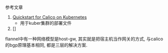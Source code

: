 参考文章

1. [Quickstart for Calico on Kubernetes](https://docs.projectcalico.org/v3.10/getting-started/kubernetes/)
    - 用于kuber集群的部署文件
2. []

flannel中有一种网络模型是host-gw, 其实就是把宿主机当作网关的方式, 与calico的bgp原理基本相同, 都是三层的解决方案.
